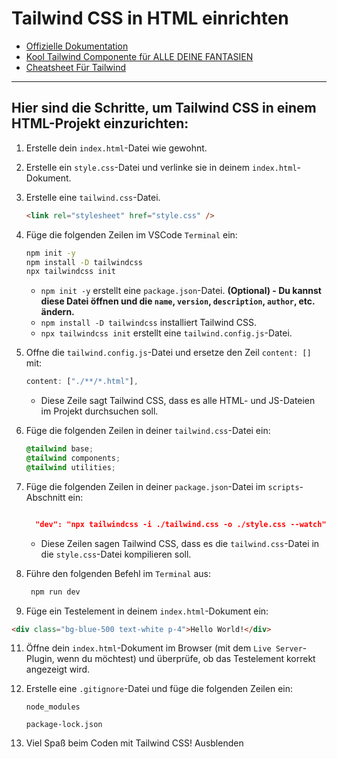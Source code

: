# Tailwind CSS in HTML einrichten

- [Offizielle Dokumentation](https://tailwindcss.com/docs/installation)
- [Kool Tailwind Componente für ALLE DEINE FANTASIEN](https://tailwindflex.com/)
- [Cheatsheet Für Tailwind](https://tailwindcomponents.com/cheatsheet/)

---

## Hier sind die Schritte, um Tailwind CSS in einem HTML-Projekt einzurichten:

1. Erstelle dein `index.html`-Datei wie gewohnt.
2. Erstelle ein `style.css`-Datei und verlinke sie in deinem `index.html`-Dokument.
3. Erstelle eine `tailwind.css`-Datei.
   ```html
   <link rel="stylesheet" href="style.css" />
   ```
4. Füge die folgenden Zeilen im VSCode `Terminal` ein:

   ```bash
   npm init -y
   npm install -D tailwindcss
   npx tailwindcss init
   ```

   - `npm init -y` erstellt eine `package.json`-Datei. **(Optional) - Du kannst diese Datei öffnen und die `name`, `version`, `description`, `author`, etc. ändern.**
   - `npm install -D tailwindcss` installiert Tailwind CSS.
   - `npx tailwindcss init` erstellt eine `tailwind.config.js`-Datei.

5. Offne die `tailwind.config.js`-Datei und ersetze den Zeil `content: []` mit:
   ```js
   content: ["./**/*.html"],
   ```
   - Diese Zeile sagt Tailwind CSS, dass es alle HTML- und JS-Dateien im Projekt durchsuchen soll.
6. Füge die folgenden Zeilen in deiner `tailwind.css`-Datei ein:
   ```css
   @tailwind base;
   @tailwind components;
   @tailwind utilities;
   ```
7. Füge die folgenden Zeilen in deiner `package.json`-Datei im `scripts`-Abschnitt ein:

   ```json

     "dev": "npx tailwindcss -i ./tailwind.css -o ./style.css --watch"

   ```

   - Diese Zeilen sagen Tailwind CSS, dass es die `tailwind.css`-Datei in die `style.css`-Datei kompilieren soll.

8. Führe den folgenden Befehl im `Terminal` aus:
   ```bash
    npm run dev
   ```
9. Füge ein Testelement in deinem `index.html`-Dokument ein:

```html
<div class="bg-blue-500 text-white p-4">Hello World!</div>
```

11. Öffne dein `index.html`-Dokument im Browser (mit dem `Live Server`-Plugin, wenn du möchtest) und überprüfe, ob das Testelement korrekt angezeigt wird.

12. Erstelle eine `.gitignore`-Datei und füge die folgenden Zeilen ein:

    ```
    node_modules

    package-lock.json
    ```

13. Viel Spaß beim Coden mit Tailwind CSS!
Ausblenden


















